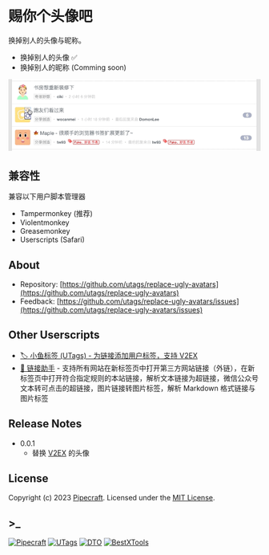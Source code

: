 # 赐你个头像吧

换掉别人的头像与昵称。

- 换掉别人的头像 ✅
- 换掉别人的昵称 (Comming soon)

![screenshots](https://raw.githubusercontent.com/utags/replace-ugly-avatars/main/assets/replace-ugly-avatars-screenshots.gif)

## 兼容性

兼容以下用户脚本管理器

- Tampermonkey (推荐)
- Violentmonkey
- Greasemonkey
- Userscripts (Safari)

## About

- Repository: [https://github.com/utags/replace-ugly-avatars](https://github.com/utags/replace-ugly-avatars)
- Feedback: [https://github.com/utags/replace-ugly-avatars/issues](https://github.com/utags/replace-ugly-avatars/issues)

## Other Userscripts

- [🏷️ 小鱼标签 (UTags) - 为链接添加用户标签，支持 V2EX](https://greasyfork.org/scripts/460718-utags-add-usertags-to-links)
- [🔗 链接助手](https://greasyfork.org/scripts/464541-links-helper) - 支持所有网站在新标签页中打开第三方网站链接（外链），在新标签页中打开符合指定规则的本站链接，解析文本链接为超链接，微信公众号文本转可点击的超链接，图片链接转图片标签，解析 Markdown 格式链接与图片标签

## Release Notes

- 0.0.1
  - 替换 [V2EX](https://wwww.v2ex.com) 的头像

## License

Copyright (c) 2023 [Pipecraft](https://www.pipecraft.net). Licensed under the [MIT License](https://github.com/utags/replace-ugly-avatars/blob/main/LICENSE).

## >\_

[![Pipecraft](https://img.shields.io/badge/site-pipecraft-brightgreen)](https://www.pipecraft.net)
[![UTags](https://img.shields.io/badge/site-UTags-brightgreen)](https://utags.pipecraft.net)
[![DTO](https://img.shields.io/badge/site-DTO-brightgreen)](https://dto.pipecraft.net)
[![BestXTools](https://img.shields.io/badge/site-bestxtools-brightgreen)](https://www.bestxtools.com)
